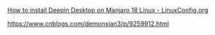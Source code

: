 [How to install Deepin Desktop on Manjaro 18 Linux - LinuxConfig.org](https://linuxconfig.org/how-to-install-deepin-desktop-on-manjaro-18-linux)

https://www.cnblogs.com/demonxian3/p/9259912.html

